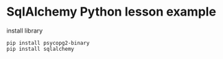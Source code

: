# SqlAlchemy Python lesson example  
      
install library   
        
```
pip install psycopg2-binary  
pip install sqlalchemy  
``` 
  
  
 
 
